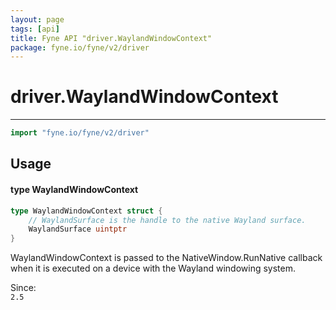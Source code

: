 ```yaml
---
layout: page
tags: [api]
title: Fyne API "driver.WaylandWindowContext"
package: fyne.io/fyne/v2/driver
---
```


# driver.WaylandWindowContext
---
```go
import "fyne.io/fyne/v2/driver"
```

## Usage

#### type WaylandWindowContext

```go
type WaylandWindowContext struct {
	// WaylandSurface is the handle to the native Wayland surface.
	WaylandSurface uintptr
}
```

WaylandWindowContext is passed to the NativeWindow.RunNative callback when it is executed on a device with the Wayland windowing system.


<div class="since">Since: <code>
2.5</code></div>
